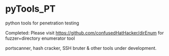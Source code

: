 # pyTools_PT
python tools for penetration testing

Completed:
Please visit https://github.com/confusedHatHacker/dirEnum for fuzzer+directory enumerator tool

portscanner, hash cracker, SSH bruter & other tools under development.
